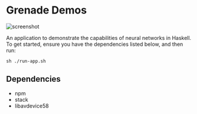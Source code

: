 # Grenade Demos 

![screenshot](https://gitlab.doc.ic.ac.uk/g206002126/webapp/uploads/c1d894b7206701a91bfa588f8ef7f67d/grenade-demos.png)

An application to demonstrate the capabilities of neural networks in Haskell.
To get started, ensure you have the dependencies listed below, and then run:

```
sh ./run-app.sh
```

## Dependencies

- npm
- stack
- libavdevice58
